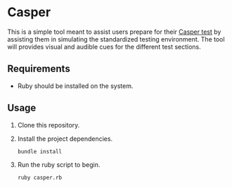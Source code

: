 # Casper

This is a simple tool meant to assist users prepare for their [Casper test](https://takealtus.com/casper/) by assisting them in simulating the standardized testing environment. The tool will provides visual and audible cues for the different test sections.

## Requirements

- Ruby should be installed on the system.

## Usage

1. Clone this repository.
1. Install the project dependencies.

    ```
    bundle install
    ```
1. Run the ruby script to begin.

    ```
    ruby casper.rb
    ```
